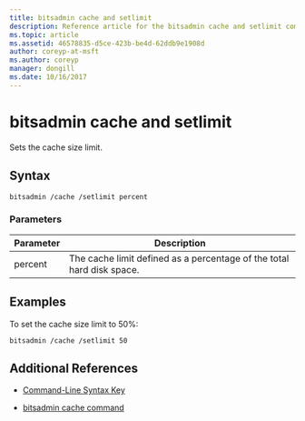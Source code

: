 ```yaml
---
title: bitsadmin cache and setlimit
description: Reference article for the bitsadmin cache and setlimit command, which sets the cache size limit.
ms.topic: article
ms.assetid: 46578835-d5ce-423b-be4d-62ddb9e1908d
author: coreyp-at-msft
ms.author: coreyp
manager: dongill
ms.date: 10/16/2017
---
```


# bitsadmin cache and setlimit

Sets the cache size limit.

## Syntax

```
bitsadmin /cache /setlimit percent
```

### Parameters

| Parameter | Description |
| -------------- | -------------- |
| percent | The cache limit defined as a percentage of the total hard disk space. |

## Examples

To set the cache size limit to 50%:

```
bitsadmin /cache /setlimit 50
```

## Additional References

- [Command-Line Syntax Key](command-line-syntax-key.md)

- [bitsadmin cache command](bitsadmin-cache.md)
